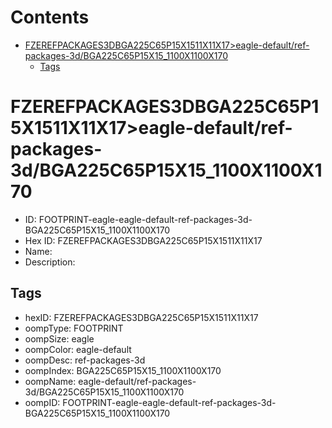 



Contents
========

* [FZEREFPACKAGES3DBGA225C65P15X1511X11X17>eagle-default/ref-packages-3d/BGA225C65P15X15_1100X1100X170](#fzerefpackages3dbga225c65p15x1511x11x17eagle-defaultref-packages-3dbga225c65p15x15_1100x1100x170)
	* [Tags](#tags)

# FZEREFPACKAGES3DBGA225C65P15X1511X11X17>eagle-default/ref-packages-3d/BGA225C65P15X15_1100X1100X170

- ID: FOOTPRINT-eagle-eagle-default-ref-packages-3d-BGA225C65P15X15_1100X1100X170
- Hex ID: FZEREFPACKAGES3DBGA225C65P15X1511X11X17
- Name: 
- Description: 

## Tags

- hexID: FZEREFPACKAGES3DBGA225C65P15X1511X11X17
- oompType: FOOTPRINT
- oompSize: eagle
- oompColor: eagle-default
- oompDesc: ref-packages-3d
- oompIndex: BGA225C65P15X15_1100X1100X170
- oompName: eagle-default/ref-packages-3d/BGA225C65P15X15_1100X1100X170
- oompID: FOOTPRINT-eagle-eagle-default-ref-packages-3d-BGA225C65P15X15_1100X1100X170
